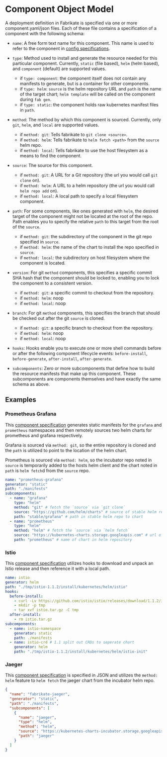 # Component Object Model

A deployment definition in Fabrikate is specified via one or more component.yaml/json files. Each of these file contains a
specification of a component with the following schema:

- `name`: A free form text name for this component. This name is used to refer to the component in [config specifications](./config.md).

- `type`: Method used to install and generate the resource needed for this particular component. Currently, `static` (file based), `helm` (helm based), and `component` (default) are supported values.

  - if `type: component`: the component itself does not contain any manifests to generate, but is a container for other components.
  - if `type: helm`: `source` is the helm repository URL and `path` is the name of the target chart; `helm template` will be called on the component during `fab gen`.
  - if `type: static`: the component holds raw kubernetes manifest files in `path`.

- `method`: The method by which this component is sourced. Currently, only `git`, `helm`, and `local` are supported values.

  - if `method: git`: Tells fabrikate to `git clone <source>`.
  - if `method: helm`: Tells fabrikate to `helm fetch <path>` from the `source` helm repo.
  - if `method: local`: Tells fabrikate to use the host filesystem as a means to find the component.

- `source`: The source for this component.

  - if `method: git`: A URL for a Git repository (the url you would call `git clone` on).
  - if `method: helm`: A URL to a helm repository (the url you would call `helm repo add` on).
  - if `method: local`: A local path to specify a local filesystem component.

- `path`: For some components, like ones generated with `helm`, the desired target of the component might not be located at the root of the repo. Path enables you to specify the relative `path` to this target from the root of the `source`.

  - if `method: git`: the subdirectory of the component in the git repo specified in `source`.
  - if `method: helm`: the name of the chart to install the repo specified in `source`.
  - if `method: local`: the subdirectory on host filesystem where the component is located.

- `version`: For git `method` components, this specifies a specific commit SHA hash that the component should be locked to, enabling you to lock the component to a consistent version.

  - if `method: git`: a specific commit to checkout from the repository.
  - if `method: helm`: noop
  - if `method: local`: noop

- `branch`: For git `method` components, this specifies the branch that should be checked out after the git `source` is cloned.

  - if `method: git`: a specific branch to checkout from the repository.
  - if `method: helm`: noop
  - if `method: local`: noop

- `hooks`: Hooks enable you to execute one or more shell commands before or after the following component lifecycle events: `before-install`, `before-generate`, `after-install`, `after-generate`.

- `subcomponents`: Zero or more subcomponents that define how to build the resource manifests that make up this component. These subcomponents are components themselves and have exactly the same schema as above.

## Examples

### Prometheus Grafana

This [component specification](https://github.com/timfpark/fabrikate-prometheus-grafana)
generates static manifests for the `grafana` and `prometheus` namespaces and
then remotely sources two helm charts for prometheus and grafana respectively.

Grafana is sourced via `method: git`, so the entire repository is cloned and the
`path` is utilized to point to the location of the helm chart.

Prometheus is sourced via `method: helm`, so the incubator repo noted in
`source` is temporarily added to the hosts helm client and the chart noted in
`path` is `helm fetch`d from the `source` repo.

```yaml
name: "prometheus-grafana"
generator: "static"
path: "./manifests"
subcomponents:
  - name: "grafana"
    type: "helm"
    method: "git" # fetch the `source` via `git clone`
    source: "https://github.com/helm/charts" # source of stable helm repo
    path: "stable/grafana" # path in stable helm repo to chart
  - name: "prometheus"
    type: "helm"
    method: "helm" # fetch the `source` via `helm fetch`
    source: "https://kubernetes-charts.storage.googleapis.com" # url of helm repo the chart resides
    path: "prometheus" # name of chart in helm repository
```

### Istio

This [component specification](https://github.com/evanlouie/fabrikate-istio) utilizes hooks to download and unpack an Istio release and then reference it with a local path.

```yaml
name: istio
generator: helm
path: "./tmp/istio-1.1.2/install/kubernetes/helm/istio"
hooks:
  before-install:
    - curl -Lv https://github.com/istio/istio/releases/download/1.1.2/istio-1.1.2-linux.tar.gz -o istio.tar.gz
    - mkdir -p tmp
    - tar xvf istio.tar.gz -C tmp
  after-install:
    - rm istio.tar.gz
subcomponents:
  - name: istio-namespace
    generator: static
    path: ./manifests
  - name: istio-crd # 1.1 split out CRDs to seperate chart
    generator: helm
    path: "./tmp/istio-1.1.2/install/kubernetes/helm/istio-init"
```

### Jaeger

This [component specification](https://github.com/bnookala/fabrikate-jaeger) is specified in JSON and utilizes the `method: helm` feature to `helm fetch` the jaeger chart from the incubator helm repo.

```json
{
  "name": "fabrikate-jaeger",
  "generator": "static",
  "path": "./manifests",
  "subcomponents": [
    {
      "name": "jaeger",
      "type": "helm",
      "method": "helm",
      "source": "https://kubernetes-charts-incubator.storage.googleapis.com/",
      "path": "jaeger"
    }
  ]
}
```
